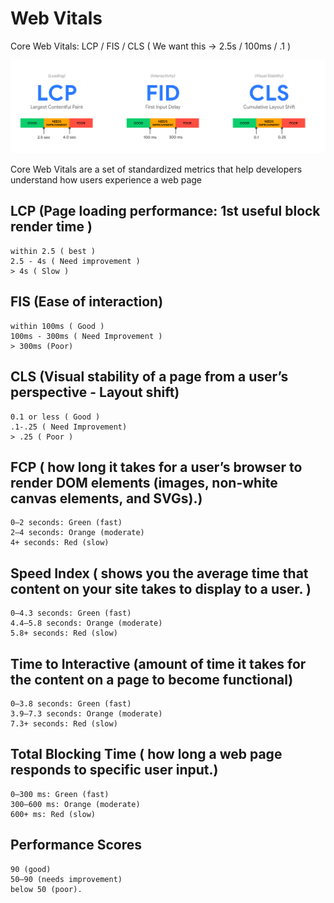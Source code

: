 # Web Vitals

Core Web Vitals: LCP / FIS / CLS ( We want this -> 2.5s / 100ms / .1 )

![Core Web Vitals](images/core-web-vitals.png)

Core Web Vitals are a set of standardized metrics that help developers understand how users experience a web page

## LCP (Page loading performance: 1st useful block render time )
	within 2.5 ( best )
	2.5 - 4s ( Need improvement )
	> 4s ( Slow )

## FIS (Ease of interaction)
	within 100ms ( Good )
	100ms - 300ms ( Need Improvement )
	> 300ms (Poor)

## CLS (Visual stability of a page from a user’s perspective - Layout shift)
	0.1 or less ( Good )
	.1-.25 ( Need Improvement)
	> .25 ( Poor )

## FCP ( how long it takes for a user’s browser to render DOM elements (images, non-white canvas elements, and SVGs).)
	0–2 seconds: Green (fast)
	2–4 seconds: Orange (moderate)
	4+ seconds: Red (slow)
	 
## Speed Index ( shows you the average time that content on your site takes to display to a user. )
	0–4.3 seconds: Green (fast)
	4.4–5.8 seconds: Orange (moderate)
	5.8+ seconds: Red (slow)

## Time to Interactive (amount of time it takes for the content on a page to become functional)
	0–3.8 seconds: Green (fast)
	3.9–7.3 seconds: Orange (moderate)
	7.3+ seconds: Red (slow)

## Total Blocking Time ( how long a web page responds to specific user input.)
	0–300 ms: Green (fast)
	300–600 ms: Orange (moderate)
	600+ ms: Red (slow)

## Performance Scores
	90 (good)
	50–90 (needs improvement)
	below 50 (poor).